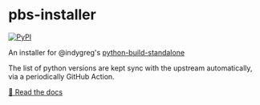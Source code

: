 # pbs-installer

[![PyPI](https://img.shields.io/pypi/v/pbs-installer)](https://pypi.org/project/pbs-installer)

An installer for @indygreg's [python-build-standalone](https://github.com/indygreg/python-build-standalone)

The list of python versions are kept sync with the upstream automatically, via a periodically GitHub Action.

[📖 Read the docs](http://pbs-installer.readthedocs.io/)
